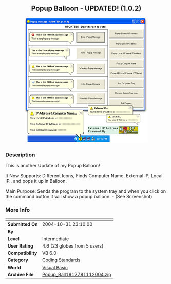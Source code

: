﻿<div align="center">

## Popup Balloon \- UPDATED\! \(1\.0\.2\)

<img src="PIC2004111322116244.gif">
</div>

### Description

This is another Update of my Popup Balloon!

It Now Supports: Different Icons, Finds Computer Name, External IP, Local IP.. and pops it up in Balloon.

Main Purpose: Sends the program to the system tray and when you click on the command button it will show a popup balloon. - (See Screenshot)
 
### More Info
 


<span>             |<span>
---                |---
**Submitted On**   |2004-10-31 23:10:00
**By**             |[  ](https://github.com/Planet-Source-Code/PSCIndex/blob/master/ByAuthor/empty.md)
**Level**          |Intermediate
**User Rating**    |4.6 (23 globes from 5 users)
**Compatibility**  |VB 6\.0
**Category**       |[Coding Standards](https://github.com/Planet-Source-Code/PSCIndex/blob/master/ByCategory/coding-standards__1-43.md)
**World**          |[Visual Basic](https://github.com/Planet-Source-Code/PSCIndex/blob/master/ByWorld/visual-basic.md)
**Archive File**   |[Popup\_Ball1812781112004\.zip](https://github.com/Planet-Source-Code/popup-balloon-updated-1-0-2__1-57036/archive/master.zip)








